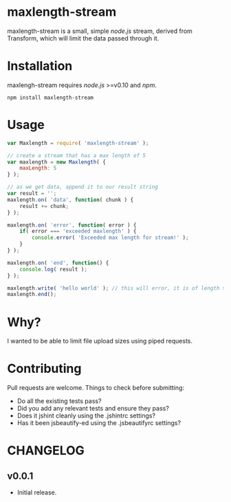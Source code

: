 maxlength-stream
=========

maxlength-stream is a small, simple *node.js* stream, derived from Transform, which will limit the data passed through it.

# Installation

maxlengh-stream requires *node.js* >=v0.10 and *npm*.

```
npm install maxlength-stream
```

# Usage

```javascript
var Maxlength = require( 'maxlength-stream' );

// create a stream that has a max length of 5
var maxlength = new Maxlength( {
    maxLength: 5
} );

// as we get data, append it to our result string
var result = '';
maxlength.on( 'data', function( chunk ) {
    result += chunk;
} );

maxlength.on( 'error', function( error ) {
    if( error === 'exceeded maxlength' ) {
        console.error( 'Exceeded max length for stream!' );
    }
} );

maxlength.on( 'end', function() {
    console.log( result );
} );

maxlength.write( 'hello world' ); // this will error, it is of length > 5
maxlength.end();

```

# Why?

I wanted to be able to limit file upload sizes using piped requests.

# Contributing

Pull requests are welcome. Things to check before submitting:

- Do all the existing tests pass?
- Did you add any relevant tests and ensure they pass?
- Does it jshint cleanly using the .jshintrc settings?
- Has it been jsbeautify-ed using the .jsbeautifyrc settings?

# CHANGELOG

v0.0.1
------
- Initial release.
